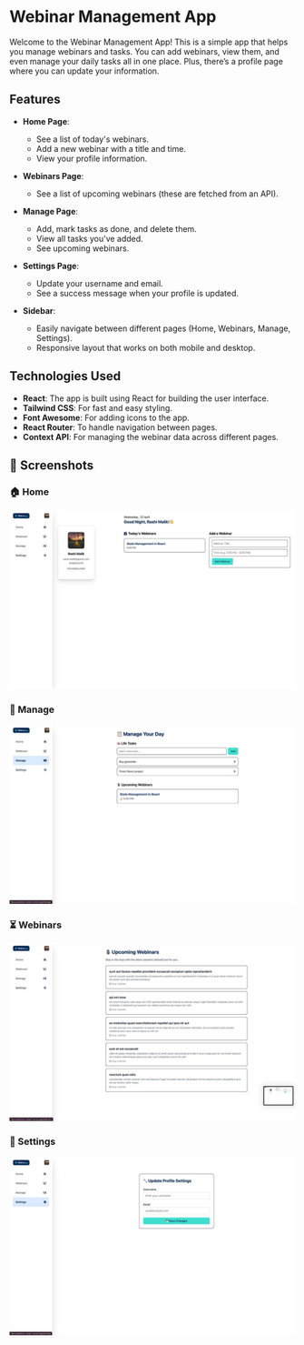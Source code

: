 # Webinar Management App

Welcome to the Webinar Management App! This is a simple app that helps you manage webinars and tasks. You can add webinars, view them, and even manage your daily tasks all in one place. Plus, there’s a profile page where you can update your information.

## Features

- **Home Page**: 
  - See a list of today's webinars.
  - Add a new webinar with a title and time.
  - View your profile information.

- **Webinars Page**: 
  - See a list of upcoming webinars (these are fetched from an API).
  
- **Manage Page**: 
  - Add, mark tasks as done, and delete them.
  - View all tasks you've added.
  - See upcoming webinars.

- **Settings Page**: 
  - Update your username and email.
  - See a success message when your profile is updated.

- **Sidebar**: 
  - Easily navigate between different pages (Home, Webinars, Manage, Settings).
  - Responsive layout that works on both mobile and desktop.

## Technologies Used

- **React**: The app is built using React for building the user interface.
- **Tailwind CSS**: For fast and easy styling.
- **Font Awesome**: For adding icons to the app.
- **React Router**: To handle navigation between pages.
- **Context API**: For managing the webinar data across different pages.

## 📸 Screenshots

### 🏠 Home
![Home](Screenshots/Home.png)

### 📅 Manage
![Manage](Screenshots/Manage.png)

### ⏳ Webinars
![Webinars](Screenshots/Webinars.png)

### 🧩 Settings
![Settings](Screenshots/Settings.png)
